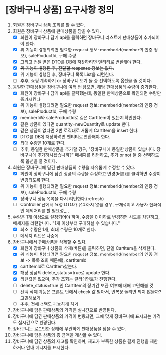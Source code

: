 # [장바구니 상품] 요구사항 정의

1. 회원은 장바구니 상품 조회를 할 수 있다.
2. 회원은 장바구니 상품에 판매상품을 담을 수 있다.
    -[X] 회원이 장바구니 담기 api를 클릭하면 장바구니 리스트에 판매상품이 추가되어야 한다.
    -[X] 위 기능이 실행되려면 필요한 request 정보: memberId(member의 인증 정보), saleProductId, 구매 수량
    -[X] 그리고 전달 받은 DTO를 DB에 저장하려면 엔티티로 변환해야 한다.
    -[X] ~~위 기능이 실행된 후, 전달할 response 정보는 없다.~~
    -[X] 위 기능이 실행된 후, 장바구니 목록 List<CartItemListResponse>을 리턴한다.
    -[ ] 추후, 쇼핑 계속하기 or 장바구니 보기 둘 중 선택하도록 옵션을 줄 것이다.
3. 동일한 판매상품을 장바구니에 여러 번 담으면, 해당 판매상품의 수량이 증가한다.
    -[X] 회원이 장바구니 담기 api를 클릭했는데, 동일한 판매상품으로 확인되면 수량만 증가시킨다.
    -[X] 위 기능이 실행되려면 필요한 request 정보: memberId(member의 인증 정보), saleProductId, 구매 수량
    -[X] memberId와 saleProductId로 같은 CartItem이 있는지 확인한다.
    -[X] 같은 상품이 있다면 quantity=newQuantity로 update 한다.
    -[X] 같은 상품이 없다면 2번 로직대로 새롭게 CartItem을 insert 한다.
    -[X] DTO를 DB에 저장하려면 엔티티로 변환해야 한다.
    -[X] 최대 수량은 10개로 한다.
    -[ ] 추후, 동일한 판매상품을 추가할 경우, "장바구니에 동일한 상품이 있습니다. 장바구니에 추가하시겠습니까?" 메세지를 리턴하고, 추가 or not 둘 중 선택하도록 옵션을 줄 것이다.
4. 회원은 장바구니에 담긴 판매상품의 수량을 자유롭게 수정할 수 있다.
    -[X] 회원이 장바구니에 담긴 상품의 수량을 수정하고 변경(버튼)를 클릭하면 수량이 변경되도록 한다.
    -[X] 위 기능이 실행되려면 필요한 request 정보: memberId(member의 인증 정보), saleProductId, 구매 수량
    -[X] 장바구니 상품 목록을 다시 리턴한다.(refresh)
    -[ ] Controller 단에서 요청 DTO가 유효하지 않을 경우, 구체적이고 사용자 친화적인 예외처리를 할 필요성,,,,
5. 수량은 1개 이상으로 설정되어야 하며, 수량을 0 이하로 변경하면 시도를 차단하고, 메세지를 리턴합니다. "1개 이상부터 구매하실 수 있습니다."
    -[X] 최소 수량은 1개, 최대 수량은 10개로 한다.
    -[ ] 메세지 리턴은 나중에
6. 장바구니에서 판매상품을 삭제할 수 있다.
    -[X] 회원이 장바구니 상품의 삭제(버튼)을 클릭하면, 단일 CartItem을 삭제한다.
    -[X] 위 기능이 실행되려면 필요한 request 정보: memberId(member의 인증 정보 -> 목록 조회 때문에), cartItemId
    -[X] cartItemId로 CartItem찾는다.
    -[X] 해당 상품의 delete_status=true로 update 한다.
    -[X] 리턴값은 없으며, 추가 조회는 클라이언트가 진행한다.
    -[ ] delete_status=true 인 CartItem의 장기간 보관 여부에 대해 고민해볼 것
    -[ ] 선택 삭제 기능은 프론트 단에서 check 값 받아서, 반복문 돌리면 되지 않을까? 고민해보기
    -[ ] 추후, 전체 선택도 가능하게 하기
7. 장바구니에 담은 판매상품의 가격은 실시간으로 반영된다.
8. 장바구니에 담긴 판매상품의 가격이 변동되면, 그에 맞게 장바구니에 표시되는 가격도 실시간으로 변경된다.
9. 장바구니는 로그인한 상태에 무관하게 판매상품을 담을 수 있다.
10. 장바구니에 담은 상품의 총 금액을 계산할 수 있다.
11. 장바구니에 담긴 상품의 재고를 확인하여, 재고가 부족한 상품은 결제 진행을 제한하거나 안내 메시지를 표시한다.
